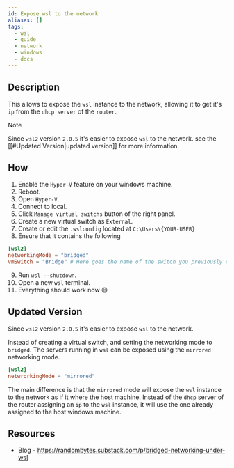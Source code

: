 ```yaml
---
id: Expose wsl to the network
aliases: []
tags:
  - wsl
  - guide
  - network
  - windows
  - docs
---
```


## Description

This allows to expose the `wsl` instance to the network, allowing it to get it's `ip` from the `dhcp server` of the `router`.

> [!note]
> Since `wsl2` version `2.0.5`
> it's easier to expose `wsl` to the network.
> see the [[#Updated Version|updated version]] for more information.

## How

1. Enable the `Hyper-V` feature on your windows machine.
2. Reboot.
3. Open `Hyper-V`.
4. Connect to local.
5. Click `Manage virtual switchs` button of the right panel.
6. Create a new virtual switch as `External`.
7. Create or edit the `.wslconfig` located at `C:\Users\{YOUR-USER}`
8. Ensure that it contains the following

```toml
[wsl2]
networkingMode = "bridged"
vmSwitch = "Bridge" # Here goes the name of the switch you previously created
```

9. Run `wsl --shutdown`.
10. Open a new `wsl` terminal.
11. Everything should work now 😄

## Updated Version

Since `wsl2` version `2.0.5` it's easier to expose `wsl` to the network.

Instead of creating a virtual switch, and setting the
networking mode to `bridged`.
The servers running in `wsl` can be exposed using the `mirrored` networking mode.

```toml
[wsl2]
netwrorkingMode = "mirrored"
```

The main difference is that the `mirrored` mode will expose the `wsl` instance to
the network as if it where the host machine. Instead of the `dhcp` server of the
router assigning an `ip` to the `wsl` instance, it will use the one already assigned
to the host windows machine.

## Resources

- Blog - https://randombytes.substack.com/p/bridged-networking-under-wsl
